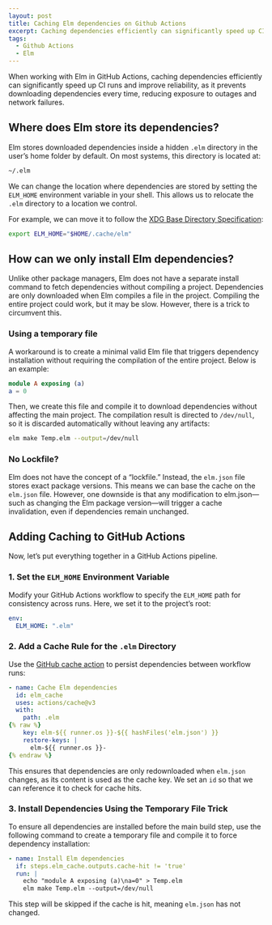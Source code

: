 ```yaml
---
layout: post
title: Caching Elm dependencies on Github Actions
excerpt: Caching dependencies efficiently can significantly speed up CI runs and improve reliability, as it prevents downloading dependencies every time, reducing exposure to outages and network failures.
tags:
  - Github Actions
  - Elm
---
```


When working with Elm in GitHub Actions, caching dependencies efficiently can significantly speed up CI runs and improve reliability, as it prevents downloading dependencies every time, reducing exposure to outages and network failures.

## Where does Elm store its dependencies?

Elm stores downloaded dependencies inside a hidden `.elm` directory in the user’s home folder by default. On most systems, this directory is located at:

```sh
~/.elm
```

We can change the location where dependencies are stored by setting the `ELM_HOME` environment variable in your shell. This allows us to relocate the `.elm` directory to a location we control.

For example, we can move it to follow the [XDG Base Directory Specification](https://specifications.freedesktop.org/basedir-spec/latest/):

```sh
export ELM_HOME="$HOME/.cache/elm"
```

## How can we only install Elm dependencies?

Unlike other package managers, Elm does not have a separate install command to fetch dependencies without compiling a project. Dependencies are only downloaded when Elm compiles a file in the project. Compiling the entire project could work, but it may be slow. However, there is a trick to circumvent this.

### Using a temporary file

A workaround is to create a minimal valid Elm file that triggers dependency installation without requiring the compilation of the entire project. Below is an example:

```elm
module A exposing (a)
a = 0
```

Then, we create this file and compile it to download dependencies without affecting the main project. The compilation result is directed to `/dev/null`, so it is discarded automatically without leaving any artifacts:

```sh
elm make Temp.elm --output=/dev/null
```

### No Lockfile?

Elm does not have the concept of a “lockfile.” Instead, the `elm.json` file stores exact package versions. This means we can base the cache on the `elm.json` file. However, one downside is that any modification to elm.json—such as changing the Elm package version—will trigger a cache invalidation, even if dependencies remain unchanged.

## Adding Caching to GitHub Actions

Now, let’s put everything together in a GitHub Actions pipeline.

### 1. Set the `ELM_HOME` Environment Variable

Modify your GitHub Actions workflow to specify the `ELM_HOME` path for consistency across runs. Here, we set it to the project’s root:

```yaml
env:
  ELM_HOME: ".elm"
```

### 2. Add a Cache Rule for the `.elm` Directory

Use the [GitHub cache action](https://docs.github.com/en/actions/writing-workflows/choosing-what-your-workflow-does/caching-dependencies-to-speed-up-workflows) to persist dependencies between workflow runs:

```yaml
- name: Cache Elm dependencies
  id: elm_cache
  uses: actions/cache@v3
  with:
    path: .elm
{% raw %}
    key: elm-${{ runner.os }}-${{ hashFiles('elm.json') }}
    restore-keys: |
      elm-${{ runner.os }}-
{% endraw %}
```

This ensures that dependencies are only redownloaded when `elm.json` changes, as its content is used as the cache key. We set an `id` so that we can reference it to check for cache hits.

### 3. Install Dependencies Using the Temporary File Trick

To ensure all dependencies are installed before the main build step, use the following command to create a temporary file and compile it to force dependency installation:

```yaml
- name: Install Elm dependencies
  if: steps.elm_cache.outputs.cache-hit != 'true'
  run: |
    echo "module A exposing (a)\na=0" > Temp.elm
    elm make Temp.elm --output=/dev/null
```

This step will be skipped if the cache is hit, meaning `elm.json` has not changed.
